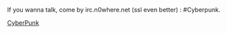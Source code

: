 If you wanna talk, come by irc.n0where.net (ssl even better) : #Cyberpunk.

<a href="http://n0where.net/" class="btn btn-lg btn-default">CyberPunk</a>
